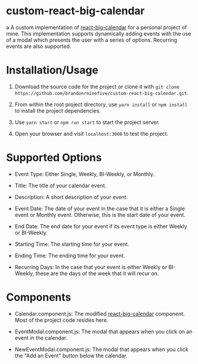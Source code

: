custom-react-big-calendar
===
a
A custom implementation of [react-big-calendar](https://github.com/intljusticemission/react-big-calendar) for a personal project of mine. This implementation supports dynamically adding events with the use of a modal which presents the user with a series of options. Recurring events are also supported.

Installation/Usage
==

1. Download the source code for the project or clone it with `git clone https://github.com/brandonrninefive/custom-react-big-calendar.git`.

2. From within the root project directory, use `yarn install` or `npm install` to install the project dependencies.

3. Use `yarn start` or `npm run start` to start the project server.

4. Open your browser and visit `localhost:3000` to test the project.

Supported Options
==

- Event Type: Either Single, Weekly, BI-Weekly, or Monthly.

- Title: The title of your calendar event.

- Description: A short description of your event.

- Event Date: The date of your event in the case that it is either a Single event or Monthly event. Otherwise, this is the start date of your event.

- End Date: The end date for your event if its event type is either Weekly or BI-Weekly.

- Starting Time: The starting time for your event.

- Ending Time: The ending time for your event.

- Recurring Days: In the case that your event is either Weekly or BI-Weekly, these are the days of the week that it will recur on.

Components
==

- Calendar.component.js: The modified [react-big-calendar](https://github.com/intljusticemission/react-big-calendar) component. Most of the project code resides here.

- EventModal.component.js: The modal that appears when you click on an event in the calendar.

- NewEventModal.component.js: The modal that appears when you click the "Add an Event" button below the calendar.
